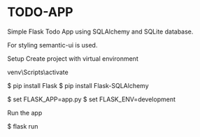 # TODO-APP

Simple Flask Todo App using SQLAlchemy and SQLite database.

For styling semantic-ui is used.

Setup
Create project with virtual environment

venv\Scripts\activate

$ pip install Flask
$ pip install Flask-SQLAlchemy


$ set FLASK_APP=app.py
$ set FLASK_ENV=development

Run the app

$ flask run
